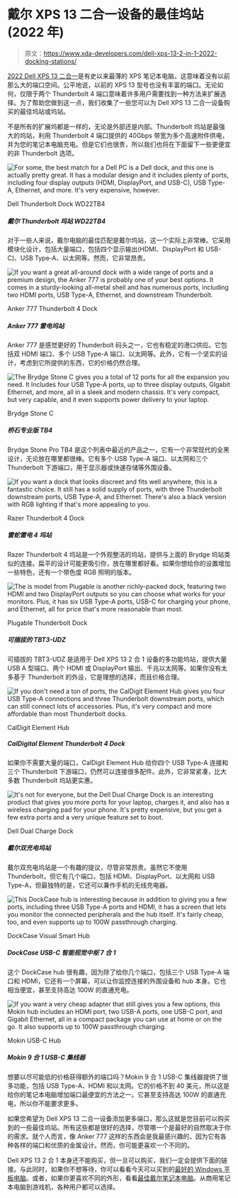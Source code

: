# 戴尔 XPS 13 二合一设备的最佳坞站(2022 年)

> 原文：<https://www.xda-developers.com/dell-xps-13-2-in-1-2022-docking-stations/>

[2022 Dell XPS 13 二合一](https://www.xda-developers.com/dell-xps-13-2-in-1-2022-review)是有史以来最薄的 XPS 笔记本电脑，这意味着没有以前那么大的端口空间。公平地说，以前的 XPS 13 型号也没有丰富的端口。无论如何，仅限于两个 Thunderbolt 4 端口意味着许多用户需要找到一种方法来扩展选择。为了帮助您做到这一点，我们收集了一些您可以为 Dell XPS 13 二合一设备购买的最佳坞站或坞站。

不是所有的扩展坞都是一样的，无论是外部还是内部。Thunderbolt 坞站是最强大的坞站，利用 Thunderbolt 4 端口提供的 40Gbps 带宽为多个高速附件供电，并为您的笔记本电脑充电。但是它们也很贵，所以我们也将在下面留下一些更便宜的非 Thunderbolt 选项。

 <picture>![For some, the best match for a Dell PC is a Dell dock, and this one is actually pretty great. It has a modular design and it includes plenty of ports, including four display outputs (HDMI, DisplayPort, and USB-C), USB Type-A, Ethernet, and more. It's very expensive, however.](img/836b844eb103147b0194465989016e9a.png)</picture> 

Dell Thunderbolt Dock WD22TB4

##### 戴尔 Thunderbolt 坞站 WD22TB4

对于一些人来说，戴尔电脑的最佳匹配是戴尔坞站，这一个实际上非常棒。它采用模块化设计，包括大量端口，包括四个显示输出(HDMI、DisplayPort 和 USB-C)、USB Type-A、以太网等。然而，它非常昂贵。

 <picture>![If you want a great all-around dock with a wide range of ports and a premium design, the Anker 777 is probably one of your best options. It comes in a sturdy-looking all-metal shell and has numerous ports, including two HDMI ports, USB Type-A, Ethernet, and downstream Thunderbolt.](img/301b66680cb30b5afe3441fee6c53743.png)</picture> 

Anker 777 Thunderbolt 4 Dock

##### Anker 777 雷电坞站

Anker 777 是感觉更好的 Thunderbolt 码头之一，它也有稳定的港口供应。它包括双 HDMI 端口、多个 USB Type-A 端口、以太网等。此外，它有一个坚实的设计，考虑到它所提供的东西，它的价格仍然合理。

 <picture>![The Brydge Stone C gives you a total of 12 ports for all the expansion you need. It Includes four USB Type-A ports, up to three display outputs, GIgabit Ethernet, and more, all in a sleek and modern chassis. It's very compact, but very capable, and it even supports power delivery to your laptop.](img/bc51d5f425913eb3e4246ca503762faf.png)</picture> 

Brydge Stone C

##### 桥石专业版 TB4

Brydge Stone Pro TB4 是这个列表中最近的产品之一，它有一个非常现代的全黑设计，无论放在哪里都很棒。它有多个 USB Type-A 端口、以太网和三个 Thunderbolt 下游端口，用于显示器或快速存储等外围设备。

 <picture>![If you want a dock that looks discreet and fits well anywhere, this is a fantastic choice. It still has a solid supply of ports, with three Thunderbolt downstream ports, USB Type-A, and Ethernet. There's also a black version with RGB lighting if that's more appealing to you.](img/6bb6fa7221dc14beb102a5220c8fbb8e.png)</picture> 

Razer Thunderbolt 4 Dock

##### 雷蛇雷电 4 坞站

Razer Thunderbolt 4 坞站是一个外观整洁的坞站，提供与上面的 Brydge 坞站类似的连接。扁平的设计可能更吸引你，放在哪里都好看。如果你想给你的设置增加一些特色，还有一个带色度 RGB 照明的版本。

 <picture>![The is model from Plugable is another richly-packed dock, featuring two HDMI and two DisplayPort outputs so you can choose what works for your monitors. Plus, it has six USB Type-A ports, USB-C for charging your phone, and Ethernet, all for price that's more reasonable than most.](img/57cd17192d8c5a6a28148604f4cea44c.png)</picture> 

Plugable Thunderbolt Dock

##### 可插拔的 TBT3-UDZ

可插拔的 TBT3-UDZ 是适用于 Dell XPS 13 2 合 1 设备的多功能坞站，提供大量 USB A 型端口、两个 HDMI 或 DisplayPort 输出、千兆以太网等。如果你没有太多基于 Thunderbolt 的外设，它是理想的选择，而且价格合理。

 <picture>![If you don't need a ton of ports, the CalDigit Element Hub gives you four USB Type-A connections and three Thunderbolt downstream ports, which can still connect lots of accessories. Plus, it's very compact and more affordable than most Thunderbolt docks.](img/cbe947df3d76e271f52683885f9881fb.png)</picture> 

CalDigit Element Hub

##### CalDigital Element Thunderbolt 4 Dock

如果你不需要大量的端口，CalDigit Element Hub 给你四个 USB Type-A 连接和三个 Thunderbolt 下游端口，仍然可以连接很多配件。此外，它非常紧凑，比大多数 Thunderbolt 坞站更实惠。

 <picture>![It's not for everyone, but the Dell Dual Charge Dock is an interesting product that gives you more ports for your laptop, charges it, and also has a wireless charging pad for your phone. It's pretty expensive, but you get a few extra ports and a very unique feature set to boot.](img/201c242252ee06330bb2ce728446909b.png)</picture> 

Dell Dual Charge Dock

##### 戴尔双充电坞站

戴尔双充电坞站是一个有趣的提议，尽管非常昂贵。虽然它不使用 Thunderbolt，但它有几个端口，包括 HDMI、DisplayPort、以太网和 USB Type-A，但最独特的是，它还可以兼作手机的无线充电器。

 <picture>![This DockCase hub is interesting because in addition to giving you a few ports, including three USB Type-A ports and HDMI, it has a screen that lets you monitor the connected peripherals and the hub itself. It's fairly cheap, too, and even supports up to 100W passthrough charging.](img/4e7ae384a61f3c5dc87868a4b5830347.png)</picture> 

DockCase Visual Smart Hub

##### DockCase USB-C 智能视觉中枢 7 合 1

这个 DockCase hub 很有趣，因为除了给你几个端口，包括三个 USB Type-A 端口和 HDMI，它还有一个屏幕，可以让你监控连接的外围设备和 hub 本身。它也相当便宜，甚至支持高达 100W 的直通充电。

 <picture>![If you want a very cheap adapter that still gives you a few options, this Mokin hub includes an HDMI port, two USB-A ports, one USB-C port, and Gigabit Ethernet, all in a compact package you can use at home or on the go. It also supports up to 100W passthrough charging.](img/0b8fd8c144048887588861df4765f428.png)</picture> 

Mokin USB-C Hub

##### Mokin 9 合 1 USB-C 集线器

想要以尽可能低的价格获得额外的端口吗？Mokin 9 合 1 USB-C 集线器提供了很多功能，包括 USB Type-A、HDMI 和以太网。它的价格不到 40 美元，所以这是给你的笔记本电脑增加端口最便宜的方法之一。它甚至支持高达 100W 的直通充电，所以你不能要求更多。

如果您希望为 Dell XPS 13 二合一设备添加更多端口，那么这就是您目前可以购买到的一些最佳坞站。所有这些都是很好的选择，尽管哪一个是最好的自然取决于你的需求。就个人而言，像 Anker 777 这样的东西会是我最感兴趣的，因为它有各种各样的端口和优质的金属设计。然而，你可能更喜欢一个不同的。

Dell XPS 13 2 合 1 本身还不能购买，但一旦可以购买，我们一定会提供下面的链接。与此同时，如果你不想等待，你可以看看今天可以买到的[最好的 Windows 平板电脑](https://www.xda-developers.com/best-windows-tablets/)。或者，如果你更喜欢不同的外形，看看[最佳戴尔笔记本电脑](https://www.xda-developers.com/best-dell-laptops/)。从商用笔记本电脑到游戏机，各种用户都可以选择。